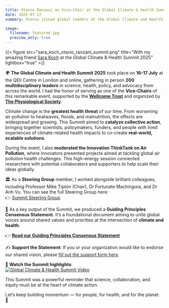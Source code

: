 ```yaml
---
title: Otavio Ranzani as Vice-Chair at the Global Climate & Health Summit
date: 2025-07-17
summary: Otavio joined global leaders at the Global Climate and Health Summit in London, bringing voices from the Global South and Global North to the heart of climate-health solutions.

image:
  filename: featured.jpg
  preview_only: true
---
```


<!--more-->

{{< figure src="sara_koch_otavio_ranzani_summit.png" title="With my amazing friend [Sara Koch](https://dsbg.unibas.ch/de/personen/sarah-koch/) at the Global Climate & Health Summit 2025" lightbox="true" >}}

🌍 **The Global Climate and Health Summit 2025** took place on **16–17 July** at the QEII Centre in London and online, gathering in person **200 multidisciplinary leaders** in science, health, policy, and advocacy from across the world. I had the honor of serving as one of the **Vice-Chairs** of this remarkable event, supported by the [**Wellcome Trust**](https://wellcome.org/) and organized by [**The Physiological Society**](https://www.physoc.org/).

Climate change is the **greatest health threat** of our time. From worsening air pollution to heatwaves, floods, and malnutrition, the effects are widespread and growing. This Summit aimed to **catalyze collective action**, bringing together scientists, policymakers, funders, and people with lived experiences of climate-related health impacts to co-create **real-world, scalable solutions**.

During the event, I also **moderated the Innovation ThinkTank on Air Pollution**, where innovators presented projects aimed at tackling global air pollution health challenges. This high-energy session connected researchers with potential collaborators and supporters to help scale their ideas globally.

🏛️ As a **Steering Group** member, I worked alongside brilliant colleagues, including Professor Mike Tipton (Chair), Dr Fortunate Machingura, and Dr Anh Vu. You can see the full Steering Group here:  
👉 [Summit Steering Group](https://www.physoc.org/events/global-climate-and-health-summit/#Steering-Group)

📄 As a key output of the Summit, we produced a **Guiding Principles Consensus Statement**. It’s a foundational document aiming to unite global voices around shared values and priorities at the intersection of **climate and health**.

👉 **[Read our Guiding Principles Consensus Statement](https://www.physoc.org/policy/climate-change-and-health/global-climate-and-health-summit-2025-guiding-principles-consensus-statement/)**

✍️ **Support the Statement**: If you or your organization would like to endorse our shared vision, please [fill out the support form here](https://www.physoc.org/policy/climate-change-and-health/global-climate-and-health-summit-2025-guiding-principles-consensus-statement/).

🎥 **Watch the Summit highlights**:  
[![Global Climate & Health Summit Video](https://img.youtube.com/vi/Ux6YbyA_Q-g/0.jpg)](https://www.youtube.com/watch?v=Ux6YbyA_Q-g)

This Summit was a powerful reminder that science, collaboration, and equity must be at the heart of climate action.

Let’s keep building momentum — for people, for health, and for the planet. 🌱